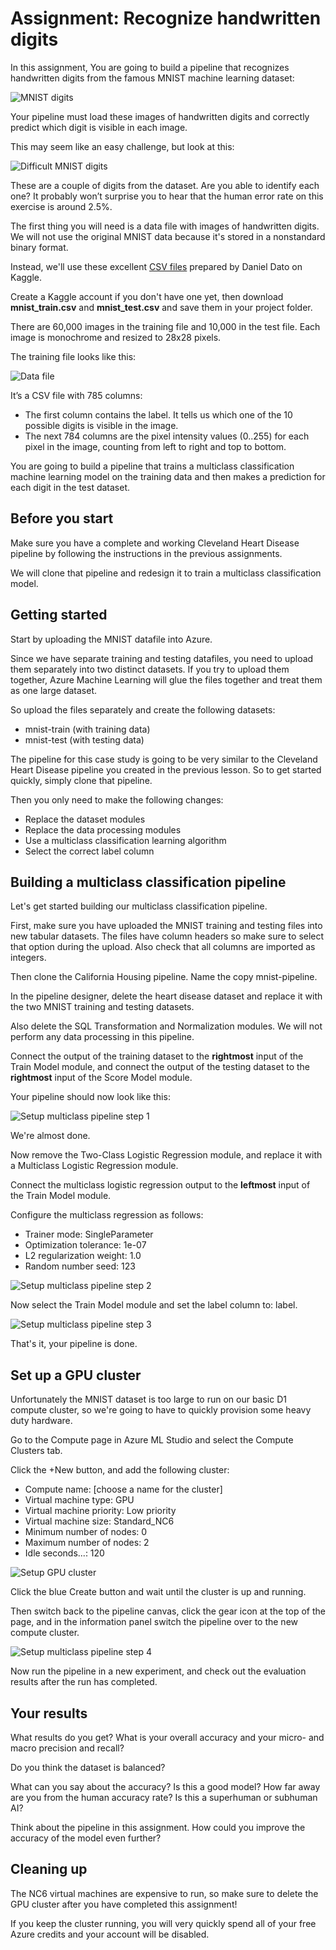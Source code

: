 # Assignment: Recognize handwritten digits

In this assignment, You are going to build a pipeline that recognizes handwritten digits from the famous MNIST machine learning dataset:

![MNIST digits](./assets/mnist.png)

Your pipeline must load these images of handwritten digits and correctly predict which digit is visible in each image.

This may seem like an easy challenge, but look at this:

![Difficult MNIST digits](./assets/mnist_hard.png)

These are a couple of digits from the dataset. Are you able to identify each one? It probably won’t surprise you to hear that the human error rate on this exercise is around 2.5%.

The first thing you will need is a data file with images of handwritten digits. We will not use the original MNIST data because it's stored in a nonstandard binary format.

Instead, we'll use these excellent [CSV files](https://www.kaggle.com/oddrationale/mnist-in-csv/) prepared by Daniel Dato on Kaggle.

Create a Kaggle account if you don't have one yet, then download **mnist_train.csv** and **mnist_test.csv** and save them in your project folder.

There are 60,000 images in the training file and 10,000 in the test file. Each image is monochrome and resized to 28x28 pixels.

The training file looks like this:

![Data file](./assets/datafile.png)

It’s a CSV file with 785 columns:

* The first column contains the label. It tells us which one of the 10 possible digits is visible in the image.
* The next 784 columns are the pixel intensity values (0..255) for each pixel in the image, counting from left to right and top to bottom.

You are going to build a pipeline that trains a multiclass classification machine learning model on the training data and then makes a prediction for each digit in the test dataset.

## Before you start

Make sure you have a complete and working Cleveland Heart Disease pipeline by following the instructions in the previous assignments. 

We will clone that pipeline and redesign it to train a multiclass classification model.

## Getting started

Start by uploading the MNIST datafile into Azure.

Since we have separate training and testing datafiles, you need to upload them separately into two distinct datasets. If you try to upload them together, Azure Machine Learning will glue the files together and treat them as one large dataset.

So upload the files separately and create the following datasets:

* mnist-train (with training data)
* mnist-test (with testing data)

The pipeline for this case study is going to be very similar to the Cleveland Heart Disease pipeline you created in the previous lesson. So to get started quickly, simply clone that pipeline. 

Then you only need to make the following changes:

* Replace the dataset modules
* Replace the data processing modules
* Use a multiclass classification learning algorithm
* Select the correct label column

## Building a multiclass classification pipeline

Let's get started building our multiclass classification pipeline.

First, make sure you have uploaded the MNIST training and testing files into new tabular datasets. The files have column headers so make sure to select that option during the upload. Also check that all columns are imported as integers.

Then clone the California Housing pipeline. Name the copy mnist-pipeline. 

In the pipeline designer, delete the heart disease dataset and replace it with the two MNIST training and testing datasets. 

Also delete the SQL Transformation and Normalization modules. We will not perform any data processing in this pipeline.

Connect the output of the training dataset to the **rightmost** input of the Train Model module, and connect the output of the testing dataset to the **rightmost** input of the Score Model module. 

Your pipeline should now look like this:

![Setup multiclass pipeline step 1](./assets/pipeline1.png)

We're almost done. 

Now remove the Two-Class Logistic Regression module, and replace it with a Multiclass Logistic Regression module. 

Connect the multiclass logistic regression output to the **leftmost** input of the Train Model module.

Configure the multiclass regression as follows:

* Trainer mode: SingleParameter
* Optimization tolerance: 1e-07
* L2 regularization weight: 1.0
* Random number seed: 123

![Setup multiclass pipeline step 2](./assets/pipeline2.png)

Now select the Train Model module and set the label column to: label.

![Setup multiclass pipeline step 3](./assets/pipeline3.png)

That's it, your pipeline is done.

## Set up a GPU cluster

Unfortunately the MNIST dataset is too large to run on our basic D1 compute cluster, so we're going to have to quickly provision some heavy duty hardware.

Go to the Compute page in Azure ML Studio and select the Compute Clusters tab. 

Click the +New button, and add the following cluster:

* Compute name: [choose a name for the cluster]
* Virtual machine type: GPU
* Virtual machine priority: Low priority
* Virtual machine size: Standard_NC6
* Minimum number of nodes: 0
* Maximum number of nodes: 2
* Idle seconds...: 120

![Setup GPU cluster](./assets/cluster.png)

Click the blue Create button and wait until the cluster is up and running. 

Then switch back to the pipeline canvas, click the gear icon at the top of the page, and in the information panel switch the pipeline over to the new compute cluster.

![Setup multiclass pipeline step 4](./assets/pipeline4.png)

Now run the pipeline in a new experiment, and check out the evaluation results after the run has completed.

## Your results

What results do you get? What is your overall accuracy and your micro- and macro precision and recall? 

Do you think the dataset is balanced? 

What can you say about the accuracy? Is this a good model? How far away are you from the human accuracy rate? Is this a superhuman or subhuman AI? 

Think about the pipeline in this assignment. How could you improve the accuracy of the model even further?

## Cleaning up

The NC6 virtual machines are expensive to run, so make sure to delete the GPU cluster after you have completed this assignment!

If you keep the cluster running, you will very quickly spend all of your free Azure credits and your account will be disabled. 